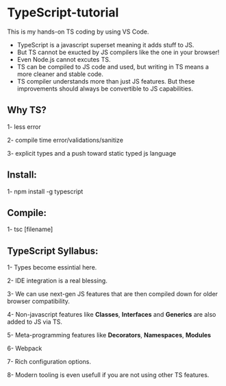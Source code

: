 # TypeScript-tutorial

This is my hands-on TS coding by using VS Code.

* TypeScript is a javascript superset meaning it adds stuff to JS.
* But TS cannot be exucted by JS compilers like the one in your browser!
* Even Node.js cannot excutes TS.
* TS can be compiled to JS code and used, but writing in TS means a more cleaner and stable code.
* TS compiler understands more than just JS features. But these improvements should always be convertible to JS capabilities.

## Why TS?
1- less error

2- compile time error/validations/sanitize

3- explicit types and a push toward static typed js language 

## Install:
1- npm install -g typescript
## Compile:
1- tsc [filename]

## TypeScript Syllabus:

1- Types become essintial here.

2- IDE integration is a real blessing.

3- We can use next-gen JS features that are then compiled down for older browser compatibility.

4- Non-javascript features like **Classes**, **Interfaces** and **Generics** are also added to JS via TS.

5- Meta-programming features like **Decorators**, **Namespaces**, **Modules** 

6- Webpack

7- Rich configuration options.

8- Modern tooling is even usefull if you are not using other TS features.